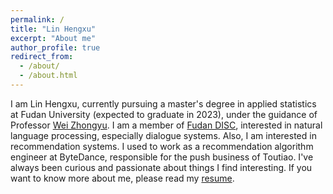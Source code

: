 ```yaml
---
permalink: /
title: "Lin Hengxu"
excerpt: "About me"
author_profile: true
redirect_from: 
  - /about/
  - /about.html
---
```


I am Lin Hengxu, currently pursuing a master's degree in applied statistics at Fudan University (expected to graduate in 2023), under the guidance of Professor [Wei Zhongyu](http://www.sdspeople.fudan.edu.cn/zywei/). I am a member of [Fudan DISC](http://fudan-disc.com/), interested in natural language processing, especially dialogue systems. Also, I am interested in recommendation systems. I used to work as a recommendation algorithm engineer at ByteDance, responsible for the push business of Toutiao. I've always been curious and passionate about things I find interesting. If you want to know more about me, please read my [resume](../files/resume.pdf).


